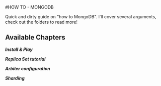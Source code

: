 #HOW TO - MONGODB

Quick and dirty guide on "how to MongoDB". I'll cover several arguments, check out the folders to read more!

## Available Chapters

___Install & Play___

___Replica Set tutorial___

___Arbiter configuration___

___Sharding___
